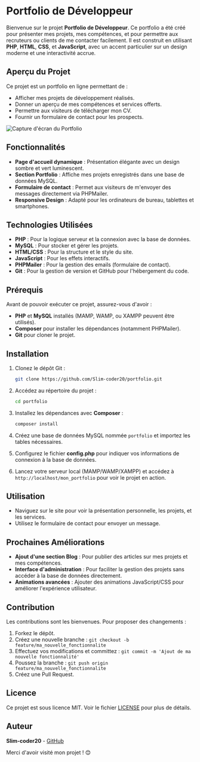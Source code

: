 # Portfolio de Développeur

Bienvenue sur le projet **Portfolio de Développeur**. Ce portfolio a été créé pour présenter mes projets, mes compétences, et pour permettre aux recruteurs ou clients de me contacter facilement. Il est construit en utilisant **PHP**, **HTML**, **CSS**, et **JavaScript**, avec un accent particulier sur un design moderne et une interactivité accrue.

## Aperçu du Projet

Ce projet est un portfolio en ligne permettant de :

- Afficher mes projets de développement réalisés.
- Donner un aperçu de mes compétences et services offerts.
- Permettre aux visiteurs de télécharger mon CV.
- Fournir un formulaire de contact pour les prospects.

![Capture d'écran du Portfolio](path/to/screenshot.png)

## Fonctionnalités

- **Page d'accueil dynamique** : Présentation élégante avec un design sombre et vert luminescent.
- **Section Portfolio** : Affiche mes projets enregistrés dans une base de données MySQL.
- **Formulaire de contact** : Permet aux visiteurs de m'envoyer des messages directement via PHPMailer.
- **Responsive Design** : Adapté pour les ordinateurs de bureau, tablettes et smartphones.

## Technologies Utilisées

- **PHP** : Pour la logique serveur et la connexion avec la base de données.
- **MySQL** : Pour stocker et gérer les projets.
- **HTML/CSS** : Pour la structure et le style du site.
- **JavaScript** : Pour les effets interactifs.
- **PHPMailer** : Pour la gestion des emails (formulaire de contact).
- **Git** : Pour la gestion de version et GitHub pour l'hébergement du code.

## Prérequis

Avant de pouvoir exécuter ce projet, assurez-vous d'avoir :

- **PHP** et **MySQL** installés (MAMP, WAMP, ou XAMPP peuvent être utilisés).
- **Composer** pour installer les dépendances (notamment PHPMailer).
- **Git** pour cloner le projet.

## Installation

1. Clonez le dépôt Git :

   ```bash
   git clone https://github.com/Slim-coder20/portfolio.git
   ```

2. Accédez au répertoire du projet :

   ```bash
   cd portfolio
   ```

3. Installez les dépendances avec **Composer** :

   ```bash
   composer install
   ```

4. Créez une base de données MySQL nommée `portfolio` et importez les tables nécessaires.

5. Configurez le fichier **config.php** pour indiquer vos informations de connexion à la base de données.

6. Lancez votre serveur local (MAMP/WAMP/XAMPP) et accédez à `http://localhost/mon_portfolio` pour voir le projet en action.

## Utilisation

- Naviguez sur le site pour voir la présentation personnelle, les projets, et les services.
- Utilisez le formulaire de contact pour envoyer un message.

## Prochaines Améliorations

- **Ajout d'une section Blog** : Pour publier des articles sur mes projets et mes compétences.
- **Interface d'administration** : Pour faciliter la gestion des projets sans accéder à la base de données directement.
- **Animations avancées** : Ajouter des animations JavaScript/CSS pour améliorer l'expérience utilisateur.

## Contribution

Les contributions sont les bienvenues. Pour proposer des changements :

1. Forkez le dépôt.
2. Créez une nouvelle branche : `git checkout -b feature/ma_nouvelle_fonctionnalite`
3. Effectuez vos modifications et committez : `git commit -m 'Ajout de ma nouvelle fonctionnalité'`
4. Poussez la branche : `git push origin feature/ma_nouvelle_fonctionnalite`
5. Créez une Pull Request.

## Licence

Ce projet est sous licence MIT. Voir le fichier [LICENSE](LICENSE) pour plus de détails.

## Auteur

**Slim-coder20** - [GitHub](https://github.com/Slim-coder20)

Merci d'avoir visité mon projet ! 😊
